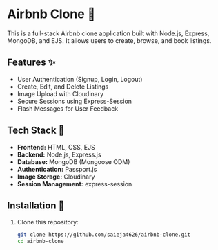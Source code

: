 # Airbnb Clone 🏡  

This is a full-stack Airbnb clone application built with Node.js, Express, MongoDB, and EJS. It allows users to create, browse, and book listings.  

## Features ✨  
- User Authentication (Signup, Login, Logout)  
- Create, Edit, and Delete Listings  
- Image Upload with Cloudinary  
- Secure Sessions using Express-Session  
- Flash Messages for User Feedback  

## Tech Stack 🚀  
- **Frontend:** HTML, CSS, EJS  
- **Backend:** Node.js, Express.js  
- **Database:** MongoDB (Mongoose ODM)  
- **Authentication:** Passport.js  
- **Image Storage:** Cloudinary  
- **Session Management:** express-session  

## Installation 🔧  
1. Clone this repository:  
   ```sh
   git clone https://github.com/saieja4626/airbnb-clone.git
   cd airbnb-clone
